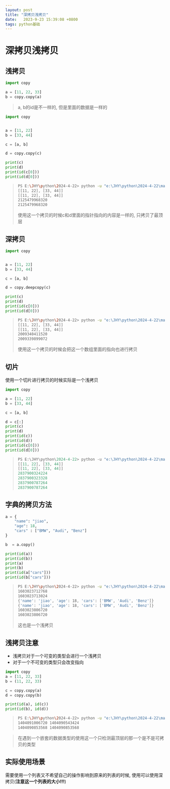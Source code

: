 ```yaml
---
layout: post
title: "深拷贝浅拷贝" 
date:   2023-9-23 15:39:08 +0800
tags: python基础
---
```


# 深拷贝浅拷贝

## 浅拷贝

```python
import copy

a = [11, 22, 33]
b = copy.copy(a)
```

> a, b的id是不一样的, 但是里面的数据是一样的

```python
import copy


a = [11, 22]
b = [33, 44]

c = [a, b]

d = copy.copy(c)

print(c)
print(d)
print(id(c[0]))
print(id(d[0])) 
```

> ```bash
> PS E:\JHY\python\2024-4-22> python -u "e:\JHY\python\2024-4-22\main.py"
> [[11, 22], [33, 44]]
> [[11, 22], [33, 44]]
> 2125479968320
> 2125479968320
> ```
>
> 使用这一个拷贝的时候c和d里面的指针指向的内容是一样的, 只拷贝了最顶层

## 深拷贝

```python
import copy


a = [11, 22]
b = [33, 44]

c = [a, b]

d = copy.deepcopy(c)

print(c)
print(d)
print(id(c[0]))
print(id(d[0])) 
```

> ```bash
> PS E:\JHY\python\2024-4-22> python -u "e:\JHY\python\2024-4-22\main.py"
> [[11, 22], [33, 44]]
> [[11, 22], [33, 44]]
> 2009340411520
> 2009339899072
> ```
>
> 使用这一个拷贝的时候会把这一个数组里面的指向也进行拷贝

## 切片

使用一个切片进行拷贝的时候实际是一个浅拷贝

```python
import copy

a = [11, 22]
b = [33, 44]

c = [a, b]

d = c[:]
print(c)
print(d)
print(id(c))
print(id(d)) 
print(id(c[0]))
print(id(d[0])) 
```

> ```python
> PS E:\JHY\python\2024-4-22> python -u "e:\JHY\python\2024-4-22\main.py"
> [[11, 22], [33, 44]]
> [[11, 22], [33, 44]]
> 2837900324224
> 2837900323328
> 2837900787264
> 2837900787264
> ```

## 字典的拷贝方法

```python
a = {
    "name": "jiao", 
    "age": 18,
    "cars" : ["BMW", "Audi", "Benz"]
}

b  = a.copy()

print(id(a))
print(id(b))
print(a)
print(b)
print(id(a["cars"]))
print(id(b["cars"]))
```

> ```bash
> PS E:\JHY\python\2024-4-22> python -u "e:\JHY\python\2024-4-22\main.py"
> 1603023712768
> 1603023713024
> {'name': 'jiao', 'age': 18, 'cars': ['BMW', 'Audi', 'Benz']}
> {'name': 'jiao', 'age': 18, 'cars': ['BMW', 'Audi', 'Benz']}
> 1603023806720
> 1603023806720
> ```
>
> 这也是一个浅拷贝

## 浅拷贝注意

+ 浅拷贝对于一个可变的类型会进行一个浅拷贝
+ 对于一个不可变的类型只会改变指向

```python
import copy
a = [11, 22, 33]
b = (11, 22, 33)

c = copy.copy(a)
d = copy.copy(b)

print(id(a), id(c))
print(id(b), id(d))
```

> ```bash
> PS E:\JHY\python\2024-4-22> python -u "e:\JHY\python\2024-4-22\main.py"
> 1404091006720 1404090543424
> 1404090853568 1404090853568
> ```

> 在遇到一个嵌套的数据类型的使用这一个只检测最顶层的那一个是不是可拷贝的类型

## 实际使用场景

需要使用一个列表又不希望自己的操作影响到原来的列表的时候, 使用可以使用深拷贝(**注意这一个列表的大小!!!**)





